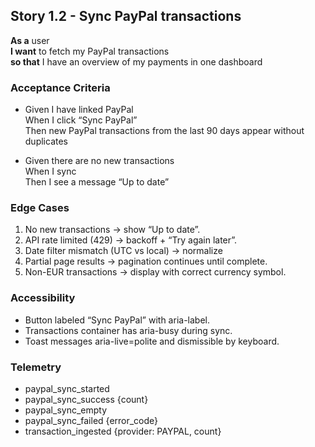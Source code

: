 ## Story 1.2 - Sync PayPal transactions
**As a** user  
**I want** to fetch my PayPal transactions  
**so that** I have an overview of my payments in one dashboard  

### Acceptance Criteria
- Given I have linked PayPal  
  When I click “Sync PayPal”  
  Then new PayPal transactions from the last 90 days appear without duplicates  

- Given there are no new transactions  
  When I sync  
  Then I see a message “Up to date”  

### Edge Cases
1. No new transactions → show “Up to date”.  
2. API rate limited (429) → backoff + “Try again later”.  
3. Date filter mismatch (UTC vs local) → normalize  
4. Partial page results → pagination continues until complete.  
5. Non-EUR transactions → display with correct currency symbol.  

### Accessibility
- Button labeled “Sync PayPal” with aria-label.  
- Transactions container has aria-busy during sync.  
- Toast messages aria-live=polite and dismissible by keyboard.  

### Telemetry
- paypal_sync_started  
- paypal_sync_success {count}  
- paypal_sync_empty  
- paypal_sync_failed {error_code}  
- transaction_ingested {provider: PAYPAL, count}  
